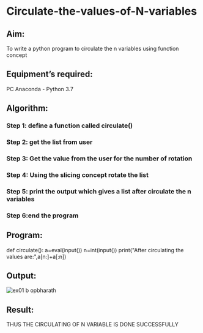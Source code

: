# Circulate-the-values-of-N-variables
## Aim:
To write a python program to circulate the n variables using function concept
## Equipment’s required:
PC
Anaconda - Python 3.7
## Algorithm: 
### Step 1: define a function called circulate()

### Step 2:  get the list from user

### Step 3: Get the value from the user for the number of rotation

### Step 4: Using the slicing concept rotate the list

### Step 5: print the output which gives a list after circulate the n variables

### Step 6:end the program

## Program:
def circulate():
    a=eval(input())
    n=int(input())
    print("After circulating the values are:",a[n:]+a[:n])

## Output:
![ex01 b opbharath](https://user-images.githubusercontent.com/119394248/215323750-8863df1c-cfb4-46a8-bef3-b52ff796bc9f.png)


## Result:
THUS THE CIRCULATING OF N VARIABLE IS DONE SUCCESSFULLY
